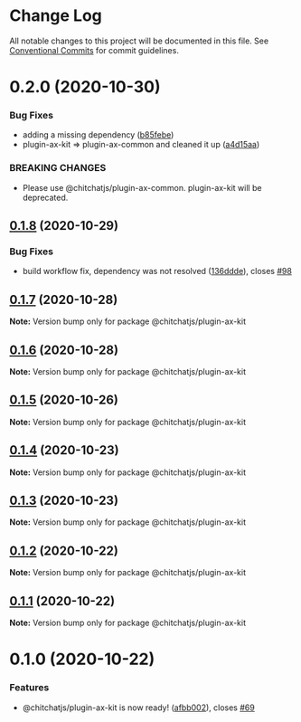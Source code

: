# Change Log

All notable changes to this project will be documented in this file.
See [Conventional Commits](https://conventionalcommits.org) for commit guidelines.

# 0.2.0 (2020-10-30)


### Bug Fixes

* adding a missing dependency ([b85febe](https://github.com/chitchatjs/chitchatjs/commit/b85febe31c8272b77eb2960195df9171c521ce74))
* plugin-ax-kit => plugin-ax-common and cleaned it up ([a4d15aa](https://github.com/chitchatjs/chitchatjs/commit/a4d15aafbda9e8bcc419612bf15bf6d8f9de3c08))


### BREAKING CHANGES

* Please use @chitchatjs/plugin-ax-common. plugin-ax-kit will be deprecated.





## [0.1.8](https://github.com/chitchatjs/chitchatjs/compare/@chitchatjs/plugin-ax-kit@0.1.7...@chitchatjs/plugin-ax-kit@0.1.8) (2020-10-29)


### Bug Fixes

* build workflow fix, dependency was not resolved ([136ddde](https://github.com/chitchatjs/chitchatjs/commit/136ddde1d22d81b841e352dbe3837800ced25741)), closes [#98](https://github.com/chitchatjs/chitchatjs/issues/98)





## [0.1.7](https://github.com/chitchatjs/chitchatjs/compare/@chitchatjs/plugin-ax-kit@0.1.6...@chitchatjs/plugin-ax-kit@0.1.7) (2020-10-28)

**Note:** Version bump only for package @chitchatjs/plugin-ax-kit





## [0.1.6](https://github.com/chitchatjs/chitchatjs/compare/@chitchatjs/plugin-ax-kit@0.1.5...@chitchatjs/plugin-ax-kit@0.1.6) (2020-10-28)

**Note:** Version bump only for package @chitchatjs/plugin-ax-kit





## [0.1.5](https://github.com/chitchatjs/chitchatjs/compare/@chitchatjs/plugin-ax-kit@0.1.4...@chitchatjs/plugin-ax-kit@0.1.5) (2020-10-26)

**Note:** Version bump only for package @chitchatjs/plugin-ax-kit





## [0.1.4](https://github.com/chitchatjs/chitchatjs/compare/@chitchatjs/plugin-ax-kit@0.1.3...@chitchatjs/plugin-ax-kit@0.1.4) (2020-10-23)

**Note:** Version bump only for package @chitchatjs/plugin-ax-kit





## [0.1.3](https://github.com/chitchatjs/chitchatjs/compare/@chitchatjs/plugin-ax-kit@0.1.2...@chitchatjs/plugin-ax-kit@0.1.3) (2020-10-23)

**Note:** Version bump only for package @chitchatjs/plugin-ax-kit





## [0.1.2](https://github.com/chitchatjs/chitchatjs/compare/@chitchatjs/plugin-ax-kit@0.1.1...@chitchatjs/plugin-ax-kit@0.1.2) (2020-10-22)

**Note:** Version bump only for package @chitchatjs/plugin-ax-kit





## [0.1.1](https://github.com/chitchatjs/chitchatjs/compare/@chitchatjs/plugin-ax-kit@0.1.0...@chitchatjs/plugin-ax-kit@0.1.1) (2020-10-22)

**Note:** Version bump only for package @chitchatjs/plugin-ax-kit





# 0.1.0 (2020-10-22)


### Features

* @chitchatjs/plugin-ax-kit is now ready! ([afbb002](https://github.com/chitchatjs/chitchatjs/commit/afbb0026a02549f65885a128ae82a8211404bd54)), closes [#69](https://github.com/chitchatjs/chitchatjs/issues/69)
